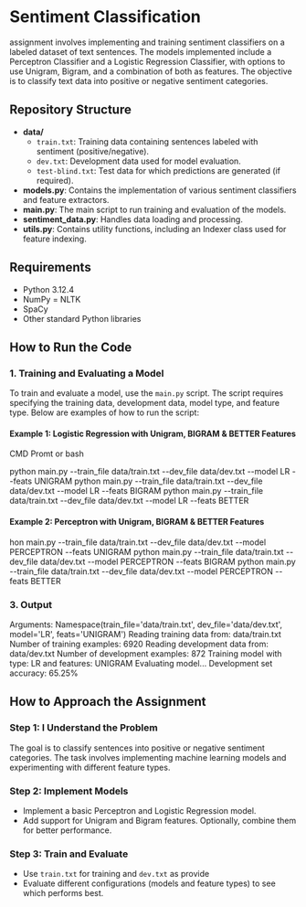 
# Sentiment Classification 

assignment involves implementing and training sentiment classifiers on a labeled dataset of text sentences. The models implemented include a Perceptron Classifier and a Logistic Regression Classifier, with options to use Unigram, Bigram, and a combination of both as features. The objective is to classify text data into positive or negative sentiment categories.

## Repository Structure

- **data/**
  - `train.txt`: Training data containing sentences labeled with sentiment (positive/negative).
  - `dev.txt`: Development data used for model evaluation.
  - `test-blind.txt`: Test data for which predictions are generated (if required).
- **models.py**: Contains the implementation of various sentiment classifiers and feature extractors.
- **main.py**: The main script to run training and evaluation of the models.
- **sentiment_data.py**: Handles data loading and processing.
- **utils.py**: Contains utility functions, including an Indexer class used for feature indexing.

## Requirements

- Python 3.12.4
- NumPy
= NLTK
- SpaCy
- Other standard Python libraries


## How to Run the Code

### 1. Training and Evaluating a Model

To train and evaluate a model, use the `main.py` script. The script requires specifying the training data, development data, model type, and feature type. Below are examples of how to run the script:


#### Example 1: Logistic Regression with Unigram, BIGRAM & BETTER Features
CMD Promt or bash

python main.py --train_file data/train.txt --dev_file data/dev.txt --model LR --feats UNIGRAM
python main.py --train_file data/train.txt --dev_file data/dev.txt --model LR --feats BIGRAM
python main.py --train_file data/train.txt --dev_file data/dev.txt --model LR --feats BETTER


#### Example 2: Perceptron with Unigram, BIGRAM & BETTER Features

hon main.py --train_file data/train.txt --dev_file data/dev.txt --model PERCEPTRON --feats UNIGRAM
python main.py --train_file data/train.txt --dev_file data/dev.txt --model PERCEPTRON --feats BIGRAM
python main.py --train_file data/train.txt --dev_file data/dev.txt --model PERCEPTRON --feats BETTER



### 3. Output

Arguments: Namespace(train_file='data/train.txt', dev_file='data/dev.txt', model='LR', feats='UNIGRAM')
Reading training data from: data/train.txt
Number of training examples: 6920
Reading development data from: data/dev.txt
Number of development examples: 872
Training model with type: LR and features: UNIGRAM
Evaluating model...
Development set accuracy: 65.25%


## How to Approach the Assignment

### Step 1: I Understand the Problem

The goal is to classify sentences into positive or negative sentiment categories. The task involves implementing machine learning models and experimenting with different feature types.

### Step 2: Implement Models

- Implement a basic Perceptron and Logistic Regression model.
- Add support for Unigram and Bigram features. Optionally, combine them for better performance.

### Step 3: Train and Evaluate

- Use `train.txt` for training and `dev.txt` as provide
- Evaluate different configurations (models and feature types) to see which performs best.
